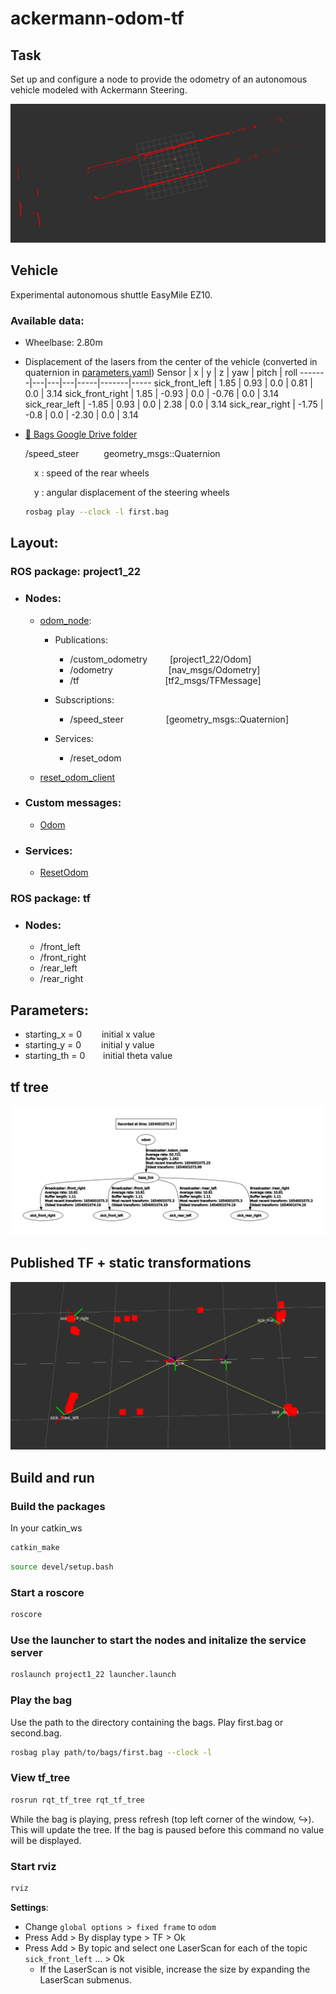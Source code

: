# ackermann-odom-tf

## Task
Set up and configure a node to provide the odometry of an autonomous vehicle modeled with Ackermann Steering.

![LasersScan](https://github.com/AlessandroPozzoni/ackermann-odom-tf/blob/main/images/lasers_scan.png)

## Vehicle
Experimental autonomous shuttle EasyMile EZ10.

### Available data:
* Wheelbase: 2.80m
* Displacement of the lasers from the center of the vehicle (converted in quaternion in [parameters.yaml](https://github.com/AlessandroPozzoni/ackermann-odom-tf/blob/main/launcher.launch))
  Sensor | x | y | z | yaw | pitch | roll
  -------|---|---|---|-----|-------|----- 
  sick_front_left | 1.85 | 0.93 | 0.0 | 0.81 | 0.0 | 3.14
  sick_front_right | 1.85 | -0.93 | 0.0 | -0.76 | 0.0 | 3.14
  sick_rear_left | -1.85 | 0.93 | 0.0 | 2.38 | 0.0 | 3.14
  sick_rear_right | -1.75 | -0.8 | 0.0 | -2.30 | 0.0 | 3.14
* [📁 Bags Google Drive folder](https://drive.google.com/drive/folders/1up9J7SY8vHblapu4eD_WjhbXlN9l7I8v?usp=drive_link)
  
  /speed_steer &emsp;  &emsp; geometry_msgs::Quaternion
  
  &emsp;x : speed of the rear wheels
  
  &emsp;y : angular displacement of the steering wheels
    ```bash
    rosbag play --clock -l first.bag
    ```
## Layout:
### ROS package: project1_22
* ### Nodes:
  * [odom_node](https://github.com/AlessandroPozzoni/ackermann-odom-tf/blob/main/src/odom_node.cpp):
    
    * Publications:
      * /custom_odometry&emsp;  &emsp; [project1_22/Odom]
      * /odometry &emsp;  &emsp;&emsp;&emsp;&emsp;&ensp;&nbsp;[nav_msgs/Odometry]
      * /tf &emsp;  &emsp;&emsp;&emsp;&emsp;&emsp;&emsp;&emsp;&emsp;&nbsp;[tf2_msgs/TFMessage]
        
    * Subscriptions:
      * /speed_steer&emsp;  &emsp;&emsp;&emsp;&nbsp; [geometry_msgs::Quaternion]
     
    * Services: 
      * /reset_odom
     
  * [reset_odom_client](https://github.com/AlessandroPozzoni/ackermann-odom-tf/blob/main/src/reset_odom_client.cpp)
 
* ### Custom messages:
  * [Odom](https://github.com/AlessandroPozzoni/ackermann-odom-tf/blob/main/msg/Odom.msg)
 
* ### Services:
  * [ResetOdom](https://github.com/AlessandroPozzoni/ackermann-odom-tf/blob/main/srv/ResetOdom.srv)
    
   
### ROS package: tf
* ### Nodes:
  * /front_left
  * /front_right
  * /rear_left
  * /rear_right
 
## Parameters:
* starting_x = 0&emsp;  &emsp;initial x value
* starting_y = 0&emsp;  &emsp;initial y value
* starting_th = 0&emsp;  &ensp; initial theta value

## tf tree 

![TFTree](https://github.com/AlessandroPozzoni/ackermann-odom-tf/blob/main/images/tf_tree.png)

## Published TF + static transformations

![StaticTF](https://github.com/AlessandroPozzoni/ackermann-odom-tf/blob/main/images/static_tf.png)

## Build and run
### Build the packages
In your catkin_ws
```bash
catkin_make
```
```bash
source devel/setup.bash
```
### Start a roscore
```bash
roscore
```
### Use the launcher to start the nodes and initalize the service server
```bash
roslaunch project1_22 launcher.launch
```
### Play the bag
Use the path to the directory containing the bags. Play first.bag or second.bag.
```bash
rosbag play path/to/bags/first.bag --clock -l
```
### View tf_tree
```bash
rosrun rqt_tf_tree rqt_tf_tree
```
While the bag is playing, press refresh (top left corner of the window, ↪️). This will update the tree. If the bag is paused before this command no value will be displayed.
### Start rviz
```bash
rviz
```
__Settings__: 
* Change ```global options > fixed frame``` to ```odom```
* Press Add > By display type > TF > Ok
* Press Add > By topic and select one LaserScan for each of the topic ```sick_front_left``` ... > Ok
  * If the LaserScan is not visible, increase the size by expanding the LaserScan submenus.
